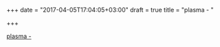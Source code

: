 +++
date = "2017-04-05T17:04:05+03:00"
draft = true
title = "plasma -  "

+++

<p><a href="https://t.co/O8nC3jiJm8">plasma -  </a></p>